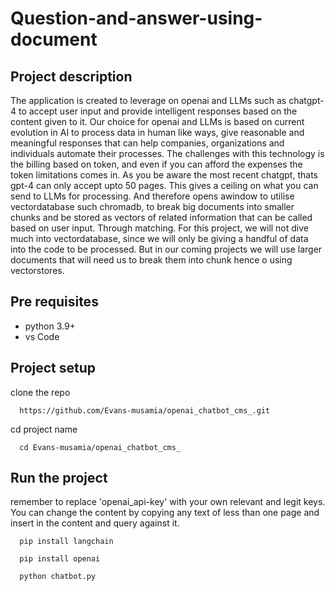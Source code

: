 # Question-and-answer-using-document

## Project description
The application is created to leverage on openai and LLMs such as chatgpt-4 to accept user input and provide intelligent responses based on the content  given to it.
Our choice for openai and LLMs is based on current evolution in AI to process data in human like ways, give reasonable and meaningful responses that can help companies, organizations and individuals automate their processes.
The challenges with this technology is the billing based on token, and even if you can afford the expenses the token limitations comes in. As you be aware the most recent chatgpt, thats gpt-4 can only accept upto 50 pages. This gives a ceiling on what you can send to LLMs for processing. And therefore opens awindow to utilise  vectordatabase such chromadb, to break big documents into smaller chunks  and be stored as vectors of related information that can be called based on user input. Through matching.
For this project, we will not dive much into vectordatabase, since we will only be giving a handful of data into the code to be processed. But in our coming projects we will use larger documents that will need us to break them into chunk hence o using vectorstores.

## Pre requisites
- python 3.9+
- vs Code

## Project setup

clone the repo

```
  https://github.com/Evans-musamia/openai_chatbot_cms_.git
```

cd project name

```
  cd Evans-musamia/openai_chatbot_cms_
```


## Run the project
remember to replace 'openai_api-key' with your own relevant and legit keys.
You can change the content by copying any text of less than one page and insert in the content and query against it.

```
  pip install langchain
```

```
  pip install openai
```

```
  python chatbot.py
```

